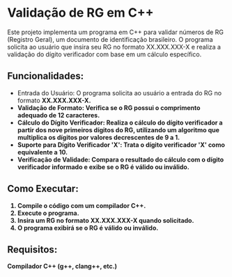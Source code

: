 <H1>Validação de RG em C++</H1>
Este projeto implementa um programa em C++ para validar números de RG (Registro Geral), um documento de identificação brasileiro. O programa solicita ao usuário que insira seu RG no formato XX.XXX.XXX-X e realiza a validação do dígito verificador com base em um cálculo específico.

<h2>Funcionalidades:</h2>
<ul>  
<li>Entrada do Usuário: O programa solicita ao usuário a entrada do RG no formato <b>XX.XXX.XXX-X.<b></li>
<li>Validação de Formato: Verifica se o RG possui o comprimento adequado de 12 caracteres.</li>
<li>Cálculo do Dígito Verificador: Realiza o cálculo do dígito verificador a partir dos nove primeiros dígitos do RG, utilizando um algoritmo que multiplica os dígitos por valores decrescentes de 9 a 1.</li>
<li>Suporte para Dígito Verificador 'X': Trata o dígito verificador 'X' como equivalente a 10.</li>
<li>Verificação de Validade: Compara o resultado do cálculo com o dígito verificador informado e exibe se o RG é válido ou inválido.</li>
</ul>

<h2>Como Executar:</h2>
<ol>
<li>Compile o código com um compilador C++.</li>
<li>Execute o programa.</li>
<li>Insira um RG no formato XX.XXX.XXX-X quando solicitado.</li>
<li>O programa exibirá se o RG é válido ou inválido.</li>
</ol>
  
<h2>Requisitos:</h2>
Compilador C++ (g++, clang++, etc.)
